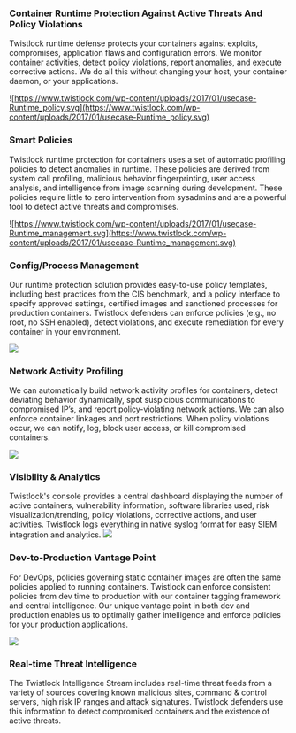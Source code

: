 
### Container Runtime Protection Against Active Threats And Policy Violations

Twistlock runtime defense protects your containers against exploits, compromises, application flaws and configuration errors. We monitor container activities, detect policy violations, report anomalies, and execute corrective actions. We do all this without changing your host, your container daemon, or your applications.</div>



![https://www.twistlock.com/wp-content/uploads/2017/01/usecase-Runtime_policy.svg](https://www.twistlock.com/wp-content/uploads/2017/01/usecase-Runtime_policy.svg)


### Smart Policies

Twistlock runtime protection for containers uses a set of automatic profiling policies to detect anomalies in runtime. These policies are derived from system call profiling, malicious behavior fingerprinting, user access analysis, and intelligence from image scanning during development. These policies require little to zero intervention from sysadmins and are a powerful tool to detect active threats and compromises.




![https://www.twistlock.com/wp-content/uploads/2017/01/usecase-Runtime_management.svg](https://www.twistlock.com/wp-content/uploads/2017/01/usecase-Runtime_management.svg)


### Config/Process Management

Our runtime protection solution provides easy-to-use policy templates, including best practices from the CIS benchmark, and a policy interface to specify approved settings, certified images and sanctioned processes for production containers. Twistlock defenders can enforce policies (e.g., no root, no SSH enabled), detect violations, and execute remediation for every container in your environment.



![](https://www.twistlock.com/wp-content/uploads/2017/01/usecase-Runtime_network.svg)



### Network Activity Profiling

We can automatically build network activity profiles for containers, detect deviating behavior dynamically, spot suspicious communications to compromised IP’s, and report policy-violating network actions. We can also enforce container linkages and port restrictions. When policy violations occur, we can notify, log, block user access, or kill compromised containers.


![](https://www.twistlock.com/wp-content/uploads/2017/01/usecase-Runtime_visiblity.svg)


### Visibility & Analytics

Twistlock's console provides a central dashboard displaying the number of active containers, vulnerability information, software libraries used, risk visualization/trending, policy violations, corrective actions, and user activities. Twistlock logs everything in native syslog format for easy SIEM integration and analytics.
![](https://www.twistlock.com/wp-content/uploads/2017/01/usecase-Runtime_vantage-point.svg)

### Dev-to-Production Vantage Point

For DevOps, policies governing static container images are often the same policies applied to running containers. Twistlock can enforce consistent policies from dev time to production with our container tagging framework and central intelligence. Our unique vantage point in both dev and production enables us to optimally gather intelligence and enforce policies for your production applications.


![](https://www.twistlock.com/wp-content/uploads/2017/01/usecase-Runtime_realtime-threat.svg)

### Real-time Threat Intelligence

The Twistlock Intelligence Stream includes real-time threat feeds from a variety of sources covering known malicious sites, command & control servers, high risk IP ranges and attack signatures. Twistlock defenders use this information to detect compromised containers and the existence of active threats.
